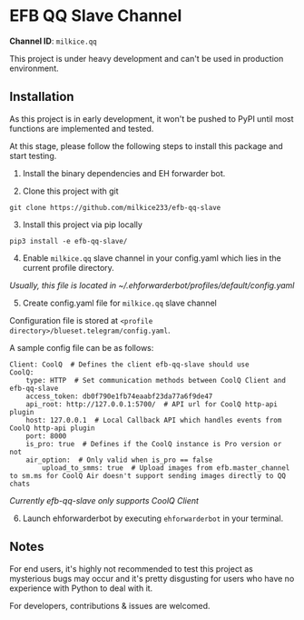 EFB QQ Slave Channel
============================================

**Channel ID**: `milkice.qq`

This project is under heavy development and can't be used in production environment.

Installation
------

As this project is in early development, it won't be pushed to PyPI until most functions are implemented and tested.

At this stage, please follow the following steps to install this package and start testing.

1. Install the binary dependencies and EH forwarder bot.

2. Clone this project with git

`git clone https://github.com/milkice233/efb-qq-slave`

3. Install this project via pip locally

`pip3 install -e efb-qq-slave/`

4. Enable `milkice.qq` slave channel in your config.yaml which lies in the current profile directory.

*Usually, this file is located in ~/.ehforwarderbot/profiles/default/config.yaml*

5. Create config.yaml file for `milkice.qq` slave channel

Configuration file is stored at
`<profile directory>/blueset.telegram/config.yaml`.

A sample config file can be as follows:

```
Client: CoolQ  # Defines the client efb-qq-slave should use
CoolQ:
    type: HTTP  # Set communication methods between CoolQ Client and efb-qq-slave
    access_token: db0f790e1fb74eaabf23da77a6f9de47
    api_root: http://127.0.0.1:5700/  # API url for CoolQ http-api plugin
    host: 127.0.0.1  # Local Callback API which handles events from CoolQ http-api plugin
    port: 8000
    is_pro: true  # Defines if the CoolQ instance is Pro version or not
    air_option:  # Only valid when is_pro == false
        upload_to_smms: true  # Upload images from efb.master_channel to sm.ms for CoolQ Air doesn't support sending images directly to QQ chats
```

*Currently efb-qq-slave only supports CoolQ Client*

6. Launch ehforwarderbot by executing `ehforwarderbot` in your terminal.

Notes
------

For end users, it's highly not recommended to test this project as mysterious bugs may occur and it's pretty disgusting for users who have no experience with Python to deal with it.

For developers, contributions & issues are welcomed.
